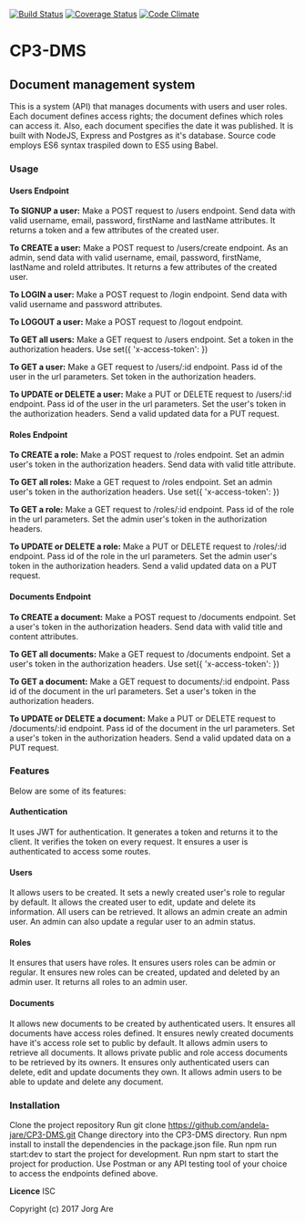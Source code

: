 [![Build Status](https://travis-ci.org/andela-jare/CP3-DMS.svg?branch=development)](https://travis-ci.org/andela-jare/CP3-DMS)
[![Coverage Status](https://coveralls.io/repos/github/andela-jare/CP3-DMS/badge.svg?branch=feature%2F139453891%2Fapi-endpoints)](https://coveralls.io/github/andela-jare/CP3-DMS?branch=feature%2F139453891%2Fapi-endpoints)
[![Code Climate](https://codeclimate.com/github/andela-jare/CP3-DMS/badges/gpa.svg)](https://codeclimate.com/github/andela-jare/CP3-DMS)
# CP3-DMS
## Document management system

This is a system (API) that manages documents with users and user roles. Each document defines access rights; the document defines which roles can access it. Also, each document specifies the date it was published. It is built with NodeJS, Express and Postgres as it's database.
Source code employs ES6 syntax traspiled down to ES5 using Babel.

### Usage

#### Users Endpoint

**To SIGNUP a user:**
Make a POST request to /users endpoint.
Send data with valid username, email, password, firstName and lastName attributes.
It returns a token and a few attributes of the created user.

**To CREATE a user:**
Make a POST request to /users/create endpoint.
As an admin, send data with valid username, email, password, firstName, lastName and roleId attributes.
It returns a few attributes of the created user.

**To LOGIN a user:**
Make a POST request to /login endpoint.
Send data with valid username and password attributes.

**To LOGOUT a user:**
Make a POST request to /logout endpoint.

**To GET all users:**
Make a GET request to /users endpoint.
Set a token in the authorization headers.
Use set({ 'x-access-token': <token> })

**To GET a user:**
Make a GET request to /users/:id endpoint.
Pass id of the user in the url parameters. Set token in the authorization headers.

**To UPDATE or DELETE a user:**
Make a PUT or DELETE request to /users/:id endpoint.
Pass id of the user in the url parameters.
Set the user's token in the authorization headers.
Send a valid updated data for a PUT request.

#### Roles Endpoint

**To CREATE a role:**
Make a POST request to /roles endpoint.
Set an admin user's token in the authorization headers.
Send data with valid title attribute.

**To GET all roles:**
Make a GET request to /roles endpoint.
Set an admin user's token in the authorization headers.
Use set({ 'x-access-token': <adminToken> })

**To GET a role:**
Make a GET request to /roles/:id endpoint.
Pass id of the role in the url parameters.
Set the admin user's token in the authorization headers.

**To UPDATE or DELETE a role:**
Make a PUT or DELETE request to /roles/:id endpoint.
Pass id of the role in the url parameters.
Set the admin user's token in the authorization headers.
Send a valid updated data on a PUT request.

#### Documents Endpoint

**To CREATE a document:**
Make a POST request to /documents endpoint.
Set a user's token in the authorization headers.
Send data with valid title and content attributes.

**To GET all documents:**
Make a GET request to /documents endpoint.
Set a user's token in the authorization headers.
Use set({ 'x-access-token': <token> })

**To GET a document:**
Make a GET request to documents/:id endpoint.
Pass id of the document in the url parameters.
Set a user's token in the authorization headers.

**To UPDATE or DELETE a document:**
Make a PUT or DELETE request to /documents/:id endpoint.
Pass id of the document in the url parameters.
Set a user's token in the authorization headers.
Send a valid updated data on a PUT request.

### Features

Below are some of its features:

#### Authentication

It uses JWT for authentication.
It generates a token and returns it to the client.
It verifies the token on every request.
It ensures a user is authenticated to access some routes.

#### Users

It allows users to be created.
It sets a newly created user's role to regular by default.
It allows the created user to edit, update and delete its information.
All users can be retrieved.
It allows an admin create an admin user.
An admin can also update a regular user to an admin status.

#### Roles

It ensures that users have roles.
It ensures users roles can be admin or regular.
It ensures new roles can be created, updated and deleted by an admin user.
It returns all roles to an admin user.

#### Documents

It allows new documents to be created by authenticated users.
It ensures all documents have access roles defined.
It ensures newly created documents have it's access role set to public by default.
It allows admin users to retrieve all documents.
It allows private public and role access documents to be retrieved by its owners.
It ensures only authenticated users can delete, edit and update documents they own.
It allows admin users to be able to update and delete any document.

### Installation

Clone the project repository
Run git clone https://github.com/andela-jare/CP3-DMS.git
Change directory into the CP3-DMS directory.
Run npm install to install the dependencies in the package.json file.
Run npm run start:dev to start the project for development.
Run npm start to start the project for production.
Use Postman or any API testing tool of your choice to access the endpoints defined above.

**Licence**
ISC

Copyright (c) 2017 Jorg Are
